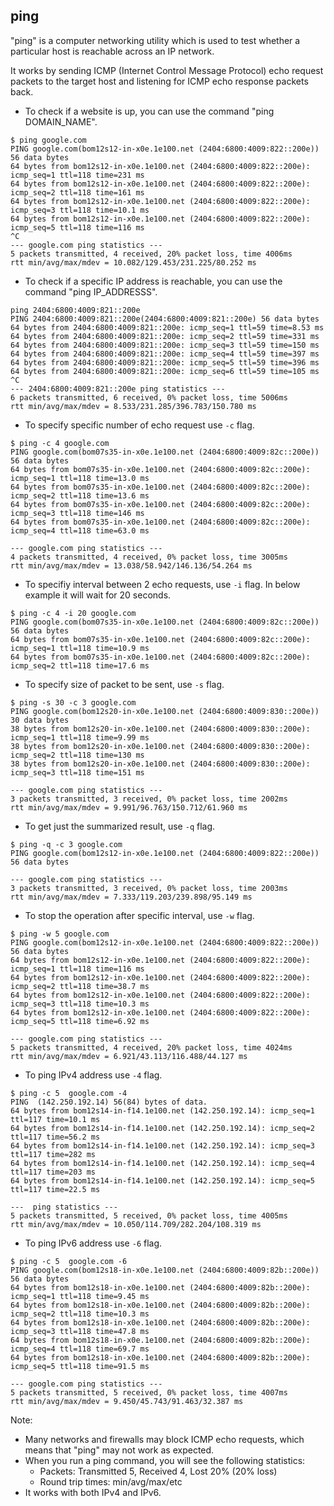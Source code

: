 ## ping ##

"ping" is a computer networking utility which is used to test whether a particular host is reachable across an IP network.

It works by sending ICMP (Internet Control Message Protocol) echo request packets to the target host and listening for ICMP echo response packets back.

- To check if a website is up, you can use the command "ping DOMAIN_NAME".
```
$ ping google.com
PING google.com(bom12s12-in-x0e.1e100.net (2404:6800:4009:822::200e)) 56 data bytes
64 bytes from bom12s12-in-x0e.1e100.net (2404:6800:4009:822::200e): icmp_seq=1 ttl=118 time=231 ms
64 bytes from bom12s12-in-x0e.1e100.net (2404:6800:4009:822::200e): icmp_seq=2 ttl=118 time=161 ms
64 bytes from bom12s12-in-x0e.1e100.net (2404:6800:4009:822::200e): icmp_seq=3 ttl=118 time=10.1 ms
64 bytes from bom12s12-in-x0e.1e100.net (2404:6800:4009:822::200e): icmp_seq=5 ttl=118 time=116 ms
^C
--- google.com ping statistics ---
5 packets transmitted, 4 received, 20% packet loss, time 4006ms
rtt min/avg/max/mdev = 10.082/129.453/231.225/80.252 ms
```

- To check if a specific IP address is reachable, you can use the command "ping IP_ADDRESSS".
```
ping 2404:6800:4009:821::200e
PING 2404:6800:4009:821::200e(2404:6800:4009:821::200e) 56 data bytes
64 bytes from 2404:6800:4009:821::200e: icmp_seq=1 ttl=59 time=8.53 ms
64 bytes from 2404:6800:4009:821::200e: icmp_seq=2 ttl=59 time=331 ms
64 bytes from 2404:6800:4009:821::200e: icmp_seq=3 ttl=59 time=150 ms
64 bytes from 2404:6800:4009:821::200e: icmp_seq=4 ttl=59 time=397 ms
64 bytes from 2404:6800:4009:821::200e: icmp_seq=5 ttl=59 time=396 ms
64 bytes from 2404:6800:4009:821::200e: icmp_seq=6 ttl=59 time=105 ms
^C
--- 2404:6800:4009:821::200e ping statistics ---
6 packets transmitted, 6 received, 0% packet loss, time 5006ms
rtt min/avg/max/mdev = 8.533/231.285/396.783/150.780 ms

```

- To specify specific number of echo request use `-c` flag.
```
$ ping -c 4 google.com
PING google.com(bom07s35-in-x0e.1e100.net (2404:6800:4009:82c::200e)) 56 data bytes
64 bytes from bom07s35-in-x0e.1e100.net (2404:6800:4009:82c::200e): icmp_seq=1 ttl=118 time=13.0 ms
64 bytes from bom07s35-in-x0e.1e100.net (2404:6800:4009:82c::200e): icmp_seq=2 ttl=118 time=13.6 ms
64 bytes from bom07s35-in-x0e.1e100.net (2404:6800:4009:82c::200e): icmp_seq=3 ttl=118 time=146 ms
64 bytes from bom07s35-in-x0e.1e100.net (2404:6800:4009:82c::200e): icmp_seq=4 ttl=118 time=63.0 ms

--- google.com ping statistics ---
4 packets transmitted, 4 received, 0% packet loss, time 3005ms
rtt min/avg/max/mdev = 13.038/58.942/146.136/54.264 ms
```

- To specifiy interval between 2 echo requests, use `-i` flag. In below example it will wait for 20 seconds.
```
$ ping -c 4 -i 20 google.com
PING google.com(bom07s35-in-x0e.1e100.net (2404:6800:4009:82c::200e)) 56 data bytes
64 bytes from bom07s35-in-x0e.1e100.net (2404:6800:4009:82c::200e): icmp_seq=1 ttl=118 time=10.9 ms
64 bytes from bom07s35-in-x0e.1e100.net (2404:6800:4009:82c::200e): icmp_seq=2 ttl=118 time=17.6 ms
```

- To specify size of packet to be sent, use `-s` flag.
```
$ ping -s 30 -c 3 google.com
PING google.com(bom12s20-in-x0e.1e100.net (2404:6800:4009:830::200e)) 30 data bytes
38 bytes from bom12s20-in-x0e.1e100.net (2404:6800:4009:830::200e): icmp_seq=1 ttl=118 time=9.99 ms
38 bytes from bom12s20-in-x0e.1e100.net (2404:6800:4009:830::200e): icmp_seq=2 ttl=118 time=130 ms
38 bytes from bom12s20-in-x0e.1e100.net (2404:6800:4009:830::200e): icmp_seq=3 ttl=118 time=151 ms

--- google.com ping statistics ---
3 packets transmitted, 3 received, 0% packet loss, time 2002ms
rtt min/avg/max/mdev = 9.991/96.763/150.712/61.960 ms
```

- To get just the summarized result, use `-q` flag.
```
$ ping -q -c 3 google.com
PING google.com(bom12s12-in-x0e.1e100.net (2404:6800:4009:822::200e)) 56 data bytes

--- google.com ping statistics ---
3 packets transmitted, 3 received, 0% packet loss, time 2003ms
rtt min/avg/max/mdev = 7.333/119.203/239.898/95.149 ms
```

- To stop the operation after specific interval, use `-w` flag.
```
$ ping -w 5 google.com
PING google.com(bom12s12-in-x0e.1e100.net (2404:6800:4009:822::200e)) 56 data bytes
64 bytes from bom12s12-in-x0e.1e100.net (2404:6800:4009:822::200e): icmp_seq=1 ttl=118 time=116 ms
64 bytes from bom12s12-in-x0e.1e100.net (2404:6800:4009:822::200e): icmp_seq=2 ttl=118 time=38.7 ms
64 bytes from bom12s12-in-x0e.1e100.net (2404:6800:4009:822::200e): icmp_seq=3 ttl=118 time=10.3 ms
64 bytes from bom12s12-in-x0e.1e100.net (2404:6800:4009:822::200e): icmp_seq=5 ttl=118 time=6.92 ms

--- google.com ping statistics ---
5 packets transmitted, 4 received, 20% packet loss, time 4024ms
rtt min/avg/max/mdev = 6.921/43.113/116.488/44.127 ms
```

- To ping IPv4 address use `-4` flag.
```
$ ping -c 5  google.com -4
PING  (142.250.192.14) 56(84) bytes of data.
64 bytes from bom12s14-in-f14.1e100.net (142.250.192.14): icmp_seq=1 ttl=117 time=10.1 ms
64 bytes from bom12s14-in-f14.1e100.net (142.250.192.14): icmp_seq=2 ttl=117 time=56.2 ms
64 bytes from bom12s14-in-f14.1e100.net (142.250.192.14): icmp_seq=3 ttl=117 time=282 ms
64 bytes from bom12s14-in-f14.1e100.net (142.250.192.14): icmp_seq=4 ttl=117 time=203 ms
64 bytes from bom12s14-in-f14.1e100.net (142.250.192.14): icmp_seq=5 ttl=117 time=22.5 ms

---  ping statistics ---
5 packets transmitted, 5 received, 0% packet loss, time 4005ms
rtt min/avg/max/mdev = 10.050/114.709/282.204/108.319 ms
```

- To ping IPv6 address use `-6` flag.
```
$ ping -c 5  google.com -6
PING google.com(bom12s18-in-x0e.1e100.net (2404:6800:4009:82b::200e)) 56 data bytes
64 bytes from bom12s18-in-x0e.1e100.net (2404:6800:4009:82b::200e): icmp_seq=1 ttl=118 time=9.45 ms
64 bytes from bom12s18-in-x0e.1e100.net (2404:6800:4009:82b::200e): icmp_seq=2 ttl=118 time=10.3 ms
64 bytes from bom12s18-in-x0e.1e100.net (2404:6800:4009:82b::200e): icmp_seq=3 ttl=118 time=47.8 ms
64 bytes from bom12s18-in-x0e.1e100.net (2404:6800:4009:82b::200e): icmp_seq=4 ttl=118 time=69.7 ms
64 bytes from bom12s18-in-x0e.1e100.net (2404:6800:4009:82b::200e): icmp_seq=5 ttl=118 time=91.5 ms

--- google.com ping statistics ---
5 packets transmitted, 5 received, 0% packet loss, time 4007ms
rtt min/avg/max/mdev = 9.450/45.743/91.463/32.387 ms
```

Note: 
- Many networks and firewalls may block ICMP echo requests, which means that "ping" may not work as expected.
- When you run a ping command, you will see the following statistics:
  - Packets: Transmitted 5, Received 4, Lost 20% (20% loss)
  - Round trip times: min/avg/max/etc
- It works with both IPv4 and IPv6.
